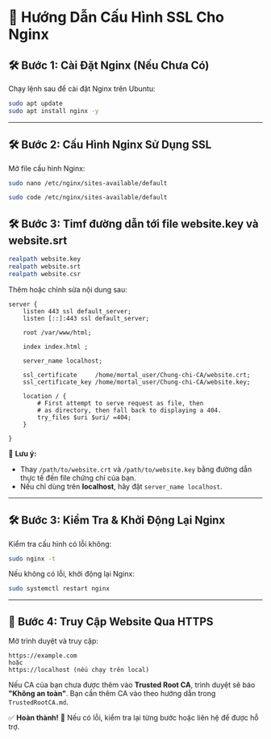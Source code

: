 # 🚀 Hướng Dẫn Cấu Hình SSL Cho Nginx

## 🛠 Bước 1: Cài Đặt Nginx (Nếu Chưa Có)

Chạy lệnh sau để cài đặt Nginx trên Ubuntu:

```bash
sudo apt update
sudo apt install nginx -y
```

---

## 🛠 Bước 2: Cấu Hình Nginx Sử Dụng SSL

Mở file cấu hình Nginx:

```bash
sudo nano /etc/nginx/sites-available/default
```

```bash
sudo code /etc/nginx/sites-available/default
```

## 🛠 Bước 3: Timf đường dẫn tới file website.key và website.srt

```bash
realpath website.key
realpath website.srt
realpath website.csr
```

Thêm hoặc chỉnh sửa nội dung sau:

```nginx
server {
	listen 443 ssl default_server;
	listen [::]:443 ssl default_server;

	root /var/www/html;

	index index.html ;

	server_name localhost;

	ssl_certificate     /home/mortal_user/Chung-chi-CA/website.crt;
    ssl_certificate_key /home/mortal_user/Chung-chi-CA/website.key;

	location / {
		# First attempt to serve request as file, then
		# as directory, then fall back to displaying a 404.
		try_files $uri $uri/ =404;
	}

}

```

📌 **Lưu ý:**

- Thay `/path/to/website.crt` và `/path/to/website.key` bằng đường dẫn thực tế đến file chứng chỉ của bạn.
- Nếu chỉ dùng trên **localhost**, hãy đặt `server_name localhost`.

---

## 🛠 Bước 3: Kiểm Tra & Khởi Động Lại Nginx

Kiểm tra cấu hình có lỗi không:

```bash
sudo nginx -t
```

Nếu không có lỗi, khởi động lại Nginx:

```bash
sudo systemctl restart nginx
```

---

## 🚀 Bước 4: Truy Cập Website Qua HTTPS

Mở trình duyệt và truy cập:

```
https://example.com
hoặc
https://localhost (nếu chạy trên local)
```

Nếu CA của bạn chưa được thêm vào **Trusted Root CA**, trình duyệt sẽ báo **"Không an toàn"**. Bạn cần thêm CA vào theo hướng dẫn trong `TrustedRootCA.md`.

✅ **Hoàn thành!** 🎉 Nếu có lỗi, kiểm tra lại từng bước hoặc liên hệ để được hỗ trợ.
